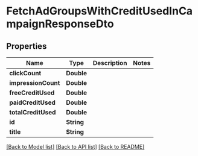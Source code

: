 # FetchAdGroupsWithCreditUsedInCampaignResponseDto

## Properties
Name | Type | Description | Notes
------------ | ------------- | ------------- | -------------
**clickCount** | **Double** |  | 
**impressionCount** | **Double** |  | 
**freeCreditUsed** | **Double** |  | 
**paidCreditUsed** | **Double** |  | 
**totalCreditUsed** | **Double** |  | 
**id** | **String** |  | 
**title** | **String** |  | 

[[Back to Model list]](../README.md#documentation-for-models) [[Back to API list]](../README.md#documentation-for-api-endpoints) [[Back to README]](../README.md)


